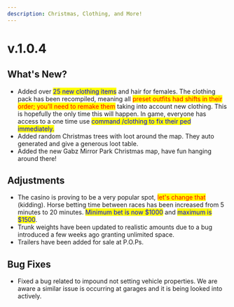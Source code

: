 ```yaml
---
description: Christmas, Clothing, and More!
---
```


# v.1.0.4

## **What's New?**

* Added over <mark style="color:blue;">25 new clothing items</mark> and hair for females. The clothing pack has been recompiled, meaning all <mark style="color:red;">preset outfits had shifts in their order; you'll need to remake them</mark> taking into account new clothing. This is hopefully the only time this will happen. In game, everyone has access to a one time use <mark style="color:blue;">command /clothing to fix their ped immediately.</mark>&#x20;
* Added random Christmas trees with loot around the map. They auto generated and give a generous loot table.
* Added the new Gabz Mirror Park Christmas map, have fun hanging around there!

## Adjustments

* The casino is proving to be a very popular spot, <mark style="color:red;">let's change that</mark> (kidding). Horse betting time between races has been increased from 5 minutes to 20 minutes. <mark style="color:blue;">Minimum bet is now $1000</mark> and <mark style="color:blue;">maximum is $1500</mark>.&#x20;
* Trunk weights have been updated to realistic amounts due to a bug introduced a few weeks ago granting unlimited space.&#x20;
* Trailers have been added for sale at P.O.Ps.

## Bug Fixes

* Fixed a bug related to impound not setting vehicle properties. We are aware a similar issue is occurring at garages and it is being looked into actively.
